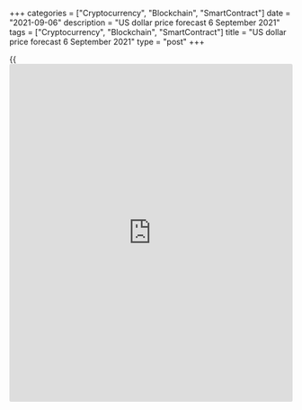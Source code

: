 +++
categories = ["Cryptocurrency", "Blockchain", "SmartContract"]
date = "2021-09-06"
description = "US dollar price forecast 6 September 2021"
tags = ["Cryptocurrency", "Blockchain", "SmartContract"]
title = "US dollar price forecast 6 September 2021"
type = "post"
+++

{{<iframe id="large-banner" src="https://www.bounty.group/#slide=24.0" width="100%" height="600" scrolling="no" style="border: 0px solid rgb(216, 221, 230); border-radius: 3px;">}}

2021-09-06

2021-09-06

Dollar hits back. Forecast as of 06.09.2021Dmitri Demidenko

The weak growth in US employment should have discouraged the [EURUSD][1]
bears. However, markets grow on [news](https://www.letsplayfx.com/blog/forex-news-website/) and fall on facts. The pair was
jumping up and down when traders started exiting longs. What’s next? Let
us discuss the Forex outlook and make up a trading plan.

## Weekly US dollar fundamental forecast

Last week, I had a feeling that there should soon be a sell-off based on
facts. The euro was actively growing against the US dollar due to the
hawkish tone of the ECB officials and the expectations of weak US jobs
data. The European Central Bank has had reasons to taper the monthly
pace of asset purchases under the PEPP. The euro-area inflation has been
up to 3%. Furthermore, Jerome Powell expressed no concerns about the
Delta variant. Few could expect that August jobs data would be so
disappointing. However, the [EURUSD][1] bulls have been discouraged by
the return of the fears of COVID-19.

Nonfarm payroll growth in August increased by just 235,000, which,
compared to 1.1 million in July and 962,000 in June, looks rather weak.
However, considering that the US GDP fully recovered in the second
quarter, the report could have a different meaning.

### Dynamics of US employment and unemployment

 _Source_ _: Bloomberg_

Today, the US economy is about as strong as it has been in generations,
with the tightest labour markets and highest inflation rates seen in
decades. Fed officials claim that high prices are temporary, but the
rise in wages by 0.6% M-o-M and by 4.3% Y-o-Y in August suggests an
opposite situation. Frightened by the Delta, Americans are creating a
labour supply shortage, and employers are forced to raise wages. This
circumstance, coupled with the rise in rents, increases the risks of the
long-term nature of high inflation and is likely to make the Fed taper
QE even at the current employment growth rate.

Yes, the derivatives market cut the chances of a federal funds rate hike
in December 2022 from 66% before Jerome Powell's Jackson Hole speech to
the current 51%. Yes, the Bank of America and other banks argue that
weak jobs data make the Fed unlikely to announce monetary normalization
at the FOMC September meeting. Yes, market expectations are shifting to
November or December, which is bad [news](https://www.letsplayfx.com/blog/forex-news-website/) for the US dollar. Nevertheless,
the [EURUSD][1] bears still have such benefits as high US inflation and
fears of the COVID-19 pandemic. If the Fed puts off monetary
normalization, other central banks should do the same.

The ECB will certainly reduce the pace of asset purchases under the
PEPP, but from a macroeconomic point of view, €80 billion or €60 billion
per month is not essential. The views of the Governing Council on
inflation and the APP are more important. According to Bloomberg
experts, the APP volume will be doubled after March.

### Forecasts for ECB’s APP



 _Source_ _: Bloomberg_

### Weekly[ EURUSD][1] trading plan

Therefore, the Fed could put off monetary tightening, but [investor](https://www.fintechee.com/tutorial-for-forex-trading/investor-mode/)s’
concerns could result in a lower risk appetite and a decline in the US
stock indexes. If so, the greenback will strengthen. Furthermore, the
ECB officials at the September meeting could sound less hawkish than in
the case of stronger US jobs data. The likely scenario for the
[EURUSD][1] is consolidation. If the price goes down below 1.186, it
could continue declining to 1.1845 and 1.1825. If the [daily](https://www.fintecher.org/2020/03/03/forex-trading-daily-strategy/) close is
above $1.1885, the euro could break through the recent high.



## Price chart of EURUSD in real time mode

The content of this article reflects the author’s opinion and does not
necessarily reflect the official position of LiteForex. The material
published on this page is provided for informational purposes only and
should not be considered as the provision of investment advice for the
purposes of Directive 2004/39/EC.

Rate this article:

{{value}}

( {{count}} {{title}} )

   1. my.liteforex.com/trading/chart?symbol=EURUSD&returnUrl=true